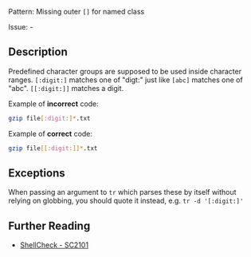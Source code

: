 Pattern: Missing outer `[]` for named class

Issue: -

## Description

Predefined character groups are supposed to be used inside character ranges. `[:digit:]` matches one of "digt:" just like `[abc]` matches one of "abc". `[[:digit:]]` matches a digit.

Example of **incorrect** code:

```sh
gzip file[:digit:]*.txt
```

Example of **correct** code:

```sh
gzip file[[:digit:]]*.txt
```

## Exceptions

When passing an argument to `tr` which parses these by itself without relying on globbing, you should quote it instead, e.g. `tr -d '[:digit:]'`

## Further Reading

* [ShellCheck - SC2101](https://github.com/koalaman/shellcheck/wiki/SC2101)
